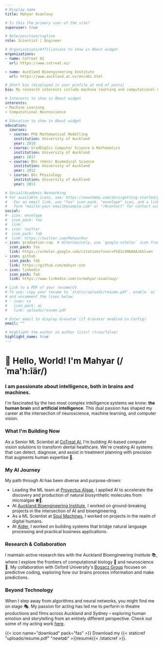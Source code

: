 ```yaml
---
# Display name
title: Mahyar Osanlouy

# Is this the primary user of the site?
superuser: true

# Role/position/tagline
role: Scientist | Engineer

# Organizations/Affiliations to show in About widget
organizations:
- name: CoTreat AI
  url: https://www.cotreat.ai/

- name: Auckland Bioengineering Institute
  url: https://www.auckland.ac.nz/en/abi.html

# Short bio (displayed in user profile at end of posts)
bio: My research interests include machine learning and computational neuroscience.

# Interests to show in About widget
interests:
- Machine Learning
- Computational Neuroscience

# Education to show in About widget
education:
  courses:
  - course: PhD Mathematical Modelling
    institution: University of Auckland
    year: 2018
  - course: GradDipSci Computer Science & Mathematics
    institution: University of Auckland
    year: 2017
  - course: BSc (Hons) Biomedical Science
    institution: University of Auckland
    year: 2012
  - course: BSc Physiology
    institution: University of Auckland
    year: 2011

# Social/Academic Networking
# For available icons, see: https://wowchemy.com/docs/getting-started/page-builder/#icons
#   For an email link, use "fas" icon pack, "envelope" icon, and a link in the
#   form "mailto:your-email@example.com" or "/#contact" for contact widget.
social:
#- icon: envelope
#  icon_pack: fas
#  link:
#- icon: twitter
#  icon_pack: fab
#  link: https://twitter.com/MahyarOsn
- icon: graduation-cap  # Alternatively, use `google-scholar` icon from `ai` icon pack
  icon_pack: fas
  link: https://scholar.google.com/citations?user=FhQ1cSMAAAAJ&hl=en
- icon: github
  icon_pack: fab
  link: https://github.com/mahyar-osn
- icon: linkedin
  icon_pack: fab
  link: https://www.linkedin.com/in/mahyar-osanlouy/

# Link to a PDF of your resume/CV.
# To use: copy your resume to `static/uploads/resume.pdf`, enable `ai` icons in `params.toml`,
# and uncomment the lines below.
# - icon: cv
#   icon_pack: ai
#   link: uploads/resume.pdf

# Enter email to display Gravatar (if Gravatar enabled in Config)
email: ""

# Highlight the author in author lists? (true/false)
highlight_name: true
---
```

# 👋 Hello, World! I'm Mahyar (/ˈma'h:īär/)

### I am passionate about intelligence, both in brains and machines.

I'm fascinated by the two most complex intelligence systems we know: **the human brain** and **artificial intelligence**. This dual passion has shaped my career at the intersection of neuroscience, machine learning, and computer vision.

### What I'm Building Now

As a Senior ML Scientist at <a href="https://www.cotreat.ai/">CoTreat AI</a>, I'm building AI-based computer vision
solutions to transform dental healthcare. We're creating AI systems that can detect, diagnose, and assist in treatment
planning with precision that augments human expertise 🦷.

### My AI Journey

My path through AI has been diverse and purpose-driven:
- Leading the ML team at <a href="https://provectusalgae.com/">Provectus Algae</a>, I applied AI to accelerate the
discovery and production of natural biosynthetic molecules from microalgae 🍀🧬.
- At <a href="https://www.auckland.ac.nz/en/abi.html/">Auckland Bioengineering Institute</a>, I worked on ground-breaking
projects in the intersection of AI and bioengineering.
- As a ML Scientist at <a href="https://www.soulmachines.com/">Soul Machines</a>, I worked on projects in the realm of digital humans.
- At <a href="https://www.aider.ai/">Aider</a>, I worked on building systems that bridge natural language processing and practical business applications.

### Research & Collaboration

I maintain active research ties with the Auckland Bioengineering Institute 📚, where I explore the frontiers of
computational biology 🔬 and neuroscience 🧠. My collaboration with Oxford University's
<a href="https://www.mrcbndu.ox.ac.uk/groups/bogacz-group">Bogacz Group</a> focuses on predictive coding, exploring how 
our brains process information and make predictions.

### Beyond Technology

When I step away from algorithms and neural networks, you might find me on stage 🎭. My passion for acting has led me 
to perform in theatre productions and films across Auckland and Sydney – exploring human emotion and storytelling from 
an entirely different perspective. Check out some of my acting work [here](/acting/).

{{< icon name="download" pack="fas" >}} Download my {{< staticref "uploads/resume.pdf" "newtab" >}}resumé{{< /staticref >}}.

